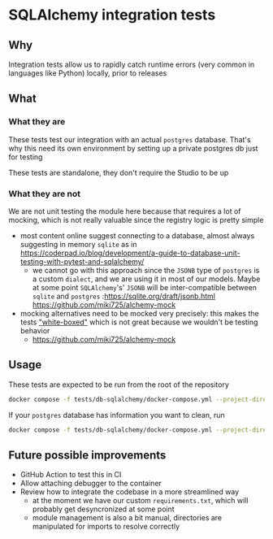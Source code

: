 # SQLAlchemy integration tests

## Why

Integration tests allow us to rapidly catch runtime errors (very common in languages like Python) locally, prior to releases

## What

### What they are

These tests test our integration with an actual `postgres` database. That's why this need its own environment by setting up a private postgres db just for testing

These tests are standalone, they don't require the Studio to be up

### What they are not

We are not unit testing the module here because that requires a lot of mocking, which is not really valuable since the registry logic is pretty simple

- most content online suggest connecting to a database, almost always suggesting in memory `sqlite` as in https://coderpad.io/blog/development/a-guide-to-database-unit-testing-with-pytest-and-sqlalchemy/
  - we cannot go with this approach since the `JSONB` type of `postgres` is a custom `dialect`, and we are using it in most of our models. Maybe at some point `SQLAlchemy`'s' `JSONB` will be inter-compatible between `sqlite` and `postgres` :https://sqlite.org/draft/jsonb.html
    https://github.com/miki725/alchemy-mock
- mocking alternatives need to be mocked very precisely: this makes the tests ["white-boxed"](https://en.wikipedia.org/wiki/White-box_testing) which is not great because we wouldn't be testing behavior
  - https://github.com/miki725/alchemy-mock

## Usage

These tests are expected to be run from the root of the repository

```sh
docker compose -f tests/db-sqlalchemy/docker-compose.yml --project-directory . up tests --build --force-recreate --always-recreate-deps
```

If your `postgres` database has information you want to clean, run

```sh
docker compose -f tests/db-sqlalchemy/docker-compose.yml --project-directory . down
```

## Future possible improvements

- GitHub Action to test this in CI
- Allow attaching debugger to the container
- Review how to integrate the codebase in a more streamlined way
  - at the moment we have our custom `requirements.txt`, which will probably get desyncronized at some point
  - module management is also a bit manual, directories are manipulated for imports to resolve correctly
